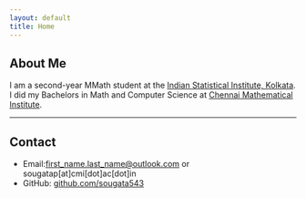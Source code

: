 ```yaml
---
layout: default
title: Home
---
```


## About Me

I am a second-year MMath student at the [Indian Statistical Institute, Kolkata](https://www.isical.ac.in/).  
I did my Bachelors in Math and Computer Science at [Chennai Mathematical Institute](https://www.cmi.ac.in/).

---

## Contact

- Email:first_name.last_name@outlook.com or sougatap[at]cmi[dot]ac[dot]in  
- GitHub: [github.com/sougata543](https://github.com/sougata543)

